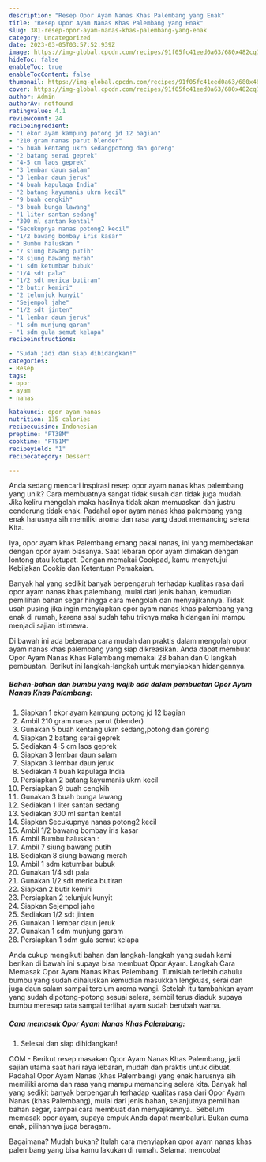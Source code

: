 ```yaml
---
description: "Resep Opor Ayam Nanas Khas Palembang yang Enak"
title: "Resep Opor Ayam Nanas Khas Palembang yang Enak"
slug: 381-resep-opor-ayam-nanas-khas-palembang-yang-enak
category: Uncategorized
date: 2023-03-05T03:57:52.939Z
image: https://img-global.cpcdn.com/recipes/91f05fc41eed0a63/680x482cq70/opor-ayam-nanas-khas-palembang-foto-resep-utama.jpg
hideToc: false
enableToc: true
enableTocContent: false
thumbnail: https://img-global.cpcdn.com/recipes/91f05fc41eed0a63/680x482cq70/opor-ayam-nanas-khas-palembang-foto-resep-utama.jpg
cover: https://img-global.cpcdn.com/recipes/91f05fc41eed0a63/680x482cq70/opor-ayam-nanas-khas-palembang-foto-resep-utama.jpg
author: Admin
authorAv: notfound
ratingvalue: 4.1
reviewcount: 24
recipeingredient:
- "1 ekor ayam kampung potong jd 12 bagian"
- "210 gram nanas parut blender"
- "5 buah kentang ukrn sedangpotong dan goreng"
- "2 batang serai geprek"
- "4-5 cm laos geprek"
- "3 lembar daun salam"
- "3 lembar daun jeruk"
- "4 buah kapulaga India"
- "2 batang kayumanis ukrn kecil"
- "9 buah cengkih"
- "3 buah bunga lawang"
- "1 liter santan sedang"
- "300 ml santan kental"
- "Secukupnya nanas potong2 kecil"
- "1/2 bawang bombay iris kasar"
- " Bumbu haluskan "
- "7 siung bawang putih"
- "8 siung bawang merah"
- "1 sdm ketumbar bubuk"
- "1/4 sdt pala"
- "1/2 sdt merica butiran"
- "2 butir kemiri"
- "2 telunjuk kunyit"
- "Sejempol jahe"
- "1/2 sdt jinten"
- "1 lembar daun jeruk"
- "1 sdm munjung garam"
- "1 sdm gula semut kelapa"
recipeinstructions:

- "Sudah jadi dan siap dihidangkan!"
categories:
- Resep
tags:
- opor
- ayam
- nanas

katakunci: opor ayam nanas 
nutrition: 135 calories
recipecuisine: Indonesian
preptime: "PT38M"
cooktime: "PT51M"
recipeyield: "1"
recipecategory: Dessert

---
```





Anda sedang mencari inspirasi resep opor ayam nanas khas palembang yang unik? Cara membuatnya sangat tidak susah dan tidak juga mudah. Jika keliru mengolah maka hasilnya tidak akan memuaskan dan justru cenderung tidak enak. Padahal opor ayam nanas khas palembang yang enak harusnya sih memiliki aroma dan rasa yang dapat memancing selera Kita.





Iya, opor ayam khas Palembang emang pakai nanas, ini yang membedakan dengan opor ayam biasanya. Saat lebaran opor ayam dimakan dengan lontong atau ketupat. Dengan memakai Cookpad, kamu menyetujui Kebijakan Cookie dan Ketentuan Pemakaian.

Banyak hal yang sedikit banyak berpengaruh terhadap kualitas rasa dari opor ayam nanas khas palembang, mulai dari jenis bahan, kemudian pemilihan bahan segar hingga cara mengolah dan menyajikannya. Tidak usah pusing jika ingin menyiapkan opor ayam nanas khas palembang yang enak di rumah, karena asal sudah tahu triknya maka hidangan ini mampu menjadi sajian istimewa.






Di bawah ini ada beberapa cara mudah dan praktis dalam mengolah opor ayam nanas khas palembang yang siap dikreasikan. Anda dapat membuat Opor Ayam Nanas Khas Palembang memakai 28 bahan dan 0 langkah pembuatan. Berikut ini langkah-langkah untuk menyiapkan hidangannya.

<!--inarticleads1-->

##### Bahan-bahan dan bumbu yang wajib ada dalam pembuatan Opor Ayam Nanas Khas Palembang:

1. Siapkan 1 ekor ayam kampung potong jd 12 bagian
1. Ambil 210 gram nanas parut (blender)
1. Gunakan 5 buah kentang ukrn sedang,potong dan goreng
1. Siapkan 2 batang serai geprek
1. Sediakan 4-5 cm laos geprek
1. Siapkan 3 lembar daun salam
1. Siapkan 3 lembar daun jeruk
1. Sediakan 4 buah kapulaga India
1. Persiapkan 2 batang kayumanis ukrn kecil
1. Persiapkan 9 buah cengkih
1. Gunakan 3 buah bunga lawang
1. Sediakan 1 liter santan sedang
1. Sediakan 300 ml santan kental
1. Siapkan Secukupnya nanas potong2 kecil
1. Ambil 1/2 bawang bombay iris kasar
1. Ambil  Bumbu haluskan :
1. Ambil 7 siung bawang putih
1. Sediakan 8 siung bawang merah
1. Ambil 1 sdm ketumbar bubuk
1. Gunakan 1/4 sdt pala
1. Gunakan 1/2 sdt merica butiran
1. Siapkan 2 butir kemiri
1. Persiapkan 2 telunjuk kunyit
1. Siapkan Sejempol jahe
1. Sediakan 1/2 sdt jinten
1. Gunakan 1 lembar daun jeruk
1. Gunakan 1 sdm munjung garam
1. Persiapkan 1 sdm gula semut kelapa


Anda cukup mengikuti bahan dan langkah-langkah yang sudah kami berikan di bawah ini supaya bisa membuat Opor Ayam. Langkah Cara Memasak Opor Ayam Nanas Khas Palembang. Tumislah terlebih dahulu bumbu yang sudah dihaluskan kemudian masukkan lengkuas, serai dan juga daun salam sampai tercium aroma wangi. Setelah itu tambahkan ayam yang sudah dipotong-potong sesuai selera, sembil terus diaduk supaya bumbu meresap rata sampai terlihat ayam sudah berubah warna. 

<!--inarticleads2-->

##### Cara memasak Opor Ayam Nanas Khas Palembang:


1. Selesai dan siap dihidangkan!

COM - Berikut resep masakan Opor Ayam Nanas Khas Palembang, jadi sajian utama saat hari raya lebaran, mudah dan praktis untuk dibuat. Padahal Opor Ayam Nanas (khas Palembang) yang enak harusnya sih memiliki aroma dan rasa yang mampu memancing selera kita. Banyak hal yang sedikit banyak berpengaruh terhadap kualitas rasa dari Opor Ayam Nanas (khas Palembang), mulai dari jenis bahan, selanjutnya pemilihan bahan segar, sampai cara membuat dan menyajikannya.. Sebelum memasak opor ayam, supaya empuk Anda dapat membaluri. Bukan cuma enak, pilihannya juga beragam. 

Bagaimana? Mudah bukan? Itulah cara menyiapkan opor ayam nanas khas palembang yang bisa kamu lakukan di rumah. Selamat mencoba!
